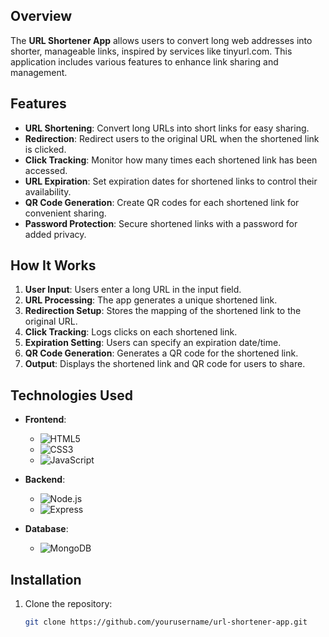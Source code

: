

## Overview

The **URL Shortener App** allows users to convert long web addresses into shorter, manageable links, inspired by services like tinyurl.com. This application includes various features to enhance link sharing and management.

## Features

- **URL Shortening**: Convert long URLs into short links for easy sharing.
- **Redirection**: Redirect users to the original URL when the shortened link is clicked.
- **Click Tracking**: Monitor how many times each shortened link has been accessed.
- **URL Expiration**: Set expiration dates for shortened links to control their availability.
- **QR Code Generation**: Create QR codes for each shortened link for convenient sharing.
- **Password Protection**: Secure shortened links with a password for added privacy.

## How It Works

1. **User Input**: Users enter a long URL in the input field.
2. **URL Processing**: The app generates a unique shortened link.
3. **Redirection Setup**: Stores the mapping of the shortened link to the original URL.
4. **Click Tracking**: Logs clicks on each shortened link.
5. **Expiration Setting**: Users can specify an expiration date/time.
6. **QR Code Generation**: Generates a QR code for the shortened link.
7. **Output**: Displays the shortened link and QR code for users to share.

## Technologies Used

- **Frontend**: 
  - ![HTML5](https://img.shields.io/badge/HTML5-E34F26?style=flat&logo=html5&logoColor=white) 
  - ![CSS3](https://img.shields.io/badge/CSS3-1572B6?style=flat&logo=css3&logoColor=white) 
  - ![JavaScript](https://img.shields.io/badge/JavaScript-F7DF1E?style=flat&logo=javascript&logoColor=black)
  
- **Backend**: 
  - ![Node.js](https://img.shields.io/badge/Node.js-8CC84B?style=flat&logo=node.js&logoColor=white) 
  - ![Express](https://img.shields.io/badge/Express.js-404D59?style=flat&logo=express&logoColor=white)

- **Database**: 
  - ![MongoDB](https://img.shields.io/badge/MongoDB-47A248?style=flat&logo=mongodb&logoColor=white)

## Installation

1. Clone the repository:
   ```bash
   git clone https://github.com/yourusername/url-shortener-app.git
